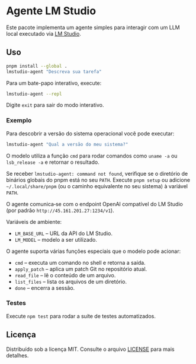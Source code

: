 # Agente LM Studio

Este pacote implementa um agente simples para interagir com um LLM local executado via [LM Studio](https://lmstudio.ai).

## Uso

```bash
pnpm install --global .
lmstudio-agent "Descreva sua tarefa"
```

Para um bate-papo interativo, execute:

```bash
lmstudio-agent --repl
```
Digite `exit` para sair do modo interativo.

### Exemplo

Para descobrir a versão do sistema operacional você pode executar:

```bash
lmstudio-agent "Qual a versão do meu sistema?"
```
O modelo utiliza a função `cmd` para rodar comandos como `uname -a` ou `lsb_release -a` e retornar o resultado.

Se receber `lmstudio-agent: command not found`, verifique se o diretório de binários globais do pnpm está no seu `PATH`.
Execute `pnpm setup` ou adicione `~/.local/share/pnpm` (ou o caminho equivalente no seu sistema) à variável `PATH`.

O agente comunica‑se com o endpoint OpenAI compatível do LM Studio (por padrão `http://45.161.201.27:1234/v1`).

Variáveis de ambiente:

- `LM_BASE_URL` – URL da API do LM Studio.
- `LM_MODEL` – modelo a ser utilizado.

O agente suporta várias funções especiais que o modelo pode acionar:

- `cmd` – executa um comando no shell e retorna a saída.
- `apply_patch` – aplica um patch Git no repositório atual.
- `read_file` – lê o conteúdo de um arquivo.
- `list_files` – lista os arquivos de um diretório.
- `done` – encerra a sessão.

### Testes

Execute `npm test` para rodar a suíte de testes automatizados.

## Licença

Distribuído sob a licença MIT. Consulte o arquivo [LICENSE](LICENSE) para mais detalhes.
